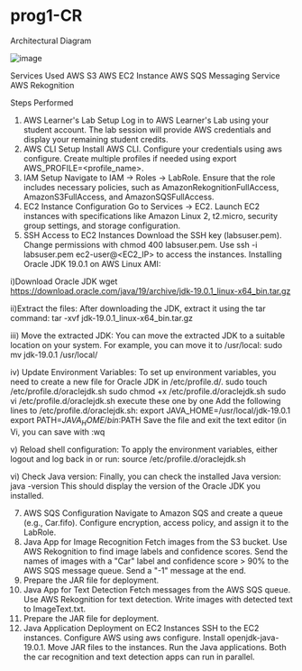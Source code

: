# prog1-CR

Architectural Diagram

![image](https://github.com/rudrabarot71/prog1-CR/assets/81606729/11290052-cf1c-40e8-a4d4-0e6e7ff462d2)



Services Used
AWS S3
AWS EC2 Instance
AWS SQS Messaging Service
AWS Rekognition

Steps Performed
1. AWS Learner's Lab Setup
Log in to AWS Learner's Lab using your student account.
The lab session will provide AWS credentials and display your remaining student credits.
2. AWS CLI Setup
Install AWS CLI.
Configure your credentials using aws configure.
Create multiple profiles if needed using export AWS_PROFILE=<profile_name>.
3. IAM Setup
Navigate to IAM -> Roles -> LabRole.
Ensure that the role includes necessary policies, such as AmazonRekognitionFullAccess, AmazonS3FullAccess, and AmazonSQSFullAccess.
4. EC2 Instance Configuration
Go to Services -> EC2.
Launch EC2 instances with specifications like Amazon Linux 2, t2.micro, security group settings, and storage configuration.
5. SSH Access to EC2 Instances
Download the SSH key (labsuser.pem).
Change permissions with chmod 400 labsuser.pem.
Use ssh -i labsuser.pem ec2-user@<EC2_IP> to access the instances.
Installing Oracle JDK 19.0.1 on AWS Linux AMI:

i)Download Oracle JDK
wget https://download.oracle.com/java/19/archive/jdk-19.0.1_linux-x64_bin.tar.gz

ii)Extract the files:
After downloading the JDK, extract it using the tar command:
tar -xvf jdk-19.0.1_linux-x64_bin.tar.gz

iii) Move the extracted JDK:
You can move the extracted JDK to a suitable location on your system. For example, you can move it to /usr/local:
sudo mv jdk-19.0.1 /usr/local/

iv) Update Environment Variables:
To set up environment variables, you need to create a new file for Oracle JDK in /etc/profile.d/.
sudo touch /etc/profile.d/oraclejdk.sh
sudo chmod +x /etc/profile.d/oraclejdk.sh
sudo vi /etc/profile.d/oraclejdk.sh
execute these one by one
Add the following lines to /etc/profile.d/oraclejdk.sh:
export JAVA_HOME=/usr/local/jdk-19.0.1
export PATH=$JAVA_HOME/bin:$PATH
Save the file and exit the text editor (in Vi, you can save with :wq

v) Reload shell configuration:
To apply the environment variables, either logout and log back in or run:
source /etc/profile.d/oraclejdk.sh

vi) Check Java version:
Finally, you can check the installed Java version:
java -version
This should display the version of the Oracle JDK you installed.


7. AWS SQS Configuration
Navigate to Amazon SQS and create a queue (e.g., Car.fifo).
Configure encryption, access policy, and assign it to the LabRole.
8. Java App for Image Recognition
Fetch images from the S3 bucket.
Use AWS Rekognition to find image labels and confidence scores.
Send the names of images with a "Car" label and confidence score > 90% to the AWS SQS message queue.
Send a "-1" message at the end.
9. Prepare the JAR file for deployment.
10. Java App for Text Detection
Fetch messages from the AWS SQS queue.
Use AWS Rekognition for text detection.
Write images with detected text to ImageText.txt.
11. Prepare the JAR file for deployment.
12. Java Application Deployment on EC2 Instances
SSH to the EC2 instances.
Configure AWS using aws configure.
Install openjdk-java-19.0.1.
Move JAR files to the instances.
Run the Java applications.
Both the car recognition and text detection apps can run in parallel.






